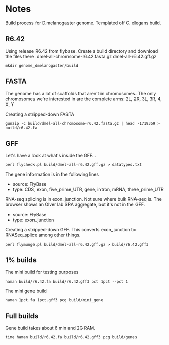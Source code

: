 Notes
=====

Build process for D.melanogaster genome. Templated off C. elegans build.

## R6.42 ##

Using release R6.42 from flybase. Create a build directory and download the files there. dmel-all-chromsome-r6.42.fasta.gz dmel-all-r6.42.gff.gz

	mkdir genome_dmelanogaster/build


## FASTA ##

The genome has a lot of scaffolds that aren't in chromosomes. The only chromosomes we're interested in are the complete arms: 2L, 2R, 3L, 3R, 4, X, Y

Creating a stripped-down FASTA

	gunzip -c build/dmel-all-chromosome-r6.42.fasta.gz | head -1719359 > build/r6.42.fa

## GFF ##

Let's have a look at what's inside the GFF...

	perl flycheck.pl build/dmel-all-r6.42.gff.gz > datatypes.txt

The gene information is in the following lines

+ source: FlyBase
+ type: CDS, exon, five_prime_UTR, gene, intron, mRNA, three_prime_UTR

RNA-seq splicing is in exon_junction. Not sure where bulk RNA-seq is. The browser shows an Olver lab SRA aggregate, but it's not in the GFF.

+ source: FlyBase
+ type: exon_junction

Creating a stripped-down GFF. This converts exon_junction to RNASeq_splice among other things.

	perl flymunge.pl build/dmel-all-r6.42.gff.gz > build/r6.42.gff3

## 1% builds ##

The mini build for testing purposes

	haman build/r6.42.fa build/r6.42.gff3 pct 1pct --pct 1

The mini gene build

	haman 1pct.fa 1pct.gff3 pcg build/mini_gene


## Full builds ##

Gene build takes about 6 min and 2G RAM.

	time haman build/r6.42.fa build/r6.42.gff3 pcg build/genes

